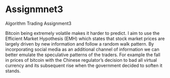 # Assignmnet3
Algorithm Trading Assignment3

Bitcoin being extremely volatile makes it harder to predict. I aim to use the Efficient Market Hypothesis (EMH) which states that stock market prices are largely driven by new information and follow a random walk pattern. By incorporating social media as an additional channel of information we can better emulate the speculative patterns of the traders. For example the fall in prices of bitcoin with the Chinese regulator’s decision to bad all virtual currency and its subsequent rise when the government decided to soften it stands. 

